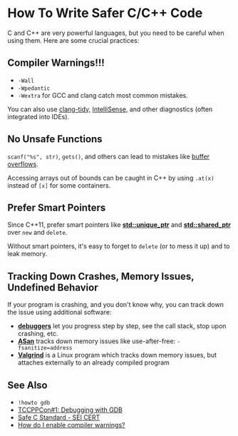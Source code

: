 # How To Write Safer C/C++ Code

C and C++ are very powerful languages, but you need to be careful when using them.
Here are some crucial practices:

<!-- inline -->
## Compiler Warnings!!!
- `-Wall`
- `-Wpedantic`
- `-Wextra`
for GCC and clang catch most common mistakes.

You can also use [clang-tidy](https://clang.llvm.org/extra/clang-tidy/),
[IntelliSense](https://code.visualstudio.com/docs/editor/intellisense),
and other diagnostics (often integrated into IDEs).

<!-- inline -->
## No Unsafe Functions
`scanf("%s", str)`, `gets()`, and others can lead to mistakes like
[buffer overflows](https://en.wikipedia.org/wiki/Buffer_overflow).

Accessing arrays out of bounds can be caught in C++ by using `.at(x)` instead of `[x]` for some containers.

<!-- inline -->
## Prefer Smart Pointers
Since C++11, prefer smart pointers like
**[std::unique_ptr](https://en.cppreference.com/w/cpp/memory/unique_ptr)** and
**[std::shared_ptr](https://en.cppreference.com/w/cpp/memory/shared_ptr)**
over `new` and `delete`.

Without smart pointers, it's easy to forget to `delete` (or to mess it up) and to leak memory.

## Tracking Down Crashes, Memory Issues, Undefined Behavior

If your program is crashing, and you don't know why, you can track down the issue using additional software:
- **[debuggers](https://en.wikipedia.org/wiki/Debugger)**
let you progress step by step, see the call stack, stop upon crashing, etc.
- **[ASan](https://en.wikipedia.org/wiki/AddressSanitizer)** tracks down memory issues like use-after-free:
`-fsanitize=address`
- **[Valgrind](https://valgrind.org/docs/manual/quick-start.html)** is a Linux program which tracks down memory issues,
but attaches externally to an already compiled program

## See Also

- `!howto gdb`
- [TCCPPCon#1: Debugging with GDB](https://www.youtube.com/watch?v=bSEW0BvMiGc)
- [Safe C Standard - SEI CERT](https://wiki.sei.cmu.edu/confluence/display/c/SEI+CERT+C+Coding+Standard)
- [How do I enable compiler warnings?](https://64.github.io/cpp-faq/enable-warnings/)
